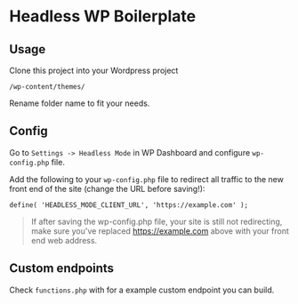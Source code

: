 # Headless WP Boilerplate

## Usage

Clone this project into your Wordpress project

```
/wp-content/themes/
```

Rename folder name to fit your needs.

## Config

Go to `Settings -> Headless Mode` in WP Dashboard and configure `wp-config.php` file.

Add the following to your `wp-config.php` file to redirect all traffic to the new front end of the site (change the URL before saving!):

```
define( 'HEADLESS_MODE_CLIENT_URL', 'https://example.com' );
```

> If after saving the wp-config.php file, your site is still not redirecting, make sure you've replaced https://example.com above with your front end web address.

## Custom endpoints

Check `functions.php` with for a example custom endpoint you can build.
